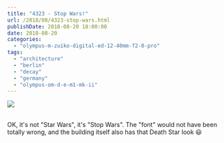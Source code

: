 ```yaml
---
title: "4323 - Stop Wars!"
url: /2018/08/4323-stop-wars.html
publishDate: 2018-08-20 18:00:00
date: 2018-08-20
categories: 
  - "olympus-m-zuiko-digital-ed-12-40mm-f2-8-pro"
tags: 
  - "architecture"
  - "berlin"
  - "decay"
  - "germany"
  - "olympus-om-d-e-m1-mk-ii"
---
```

<div class="container">
<div class="center"><a target="_blank" href="https://d25zfm9zpd7gm5.cloudfront.net/1200x1200/2017/20170624_175949_lr.jpg"><img class="webfeedsFeaturedVisual" src="https://d25zfm9zpd7gm5.cloudfront.net/0600x0600/2017/20170624_175949_lr.jpg" /></a></div>
</div>
<br />

OK, it's not "Star Wars", it's "Stop Wars". The "font" would not have been totally wrong, and the building itself also has that Death Star look :smiley: